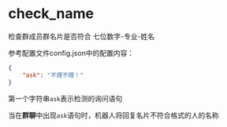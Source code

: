 # check_name

检查群成员群名片是否符合 七位数字-专业-姓名

参考配置文件config.json中的配置内容：

```json
{
    "ask": "不理不理！"
}
```

第一个字符串`ask`表示检测的询问语句

当在**群聊**中出现`ask`语句时，机器人将回复名片不符合格式的人的名称